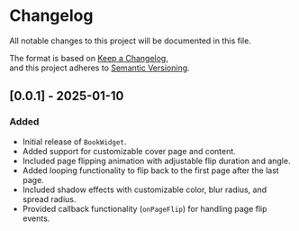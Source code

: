 # Changelog

All notable changes to this project will be documented in this file.

The format is based on [Keep a Changelog](https://keepachangelog.com/),  
and this project adheres to [Semantic Versioning](https://semver.org/).

## [0.0.1] - 2025-01-10

### Added

- Initial release of `BookWidget`.
- Added support for customizable cover page and content.
- Included page flipping animation with adjustable flip duration and angle.
- Added looping functionality to flip back to the first page after the last page.
- Included shadow effects with customizable color, blur radius, and spread radius.
- Provided callback functionality (`onPageFlip`) for handling page flip events.
